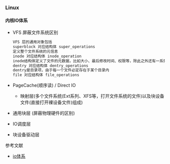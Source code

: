 ### Linux

#### 内核IO体系

- VFS 屏蔽文件系统区别

  ```c
  VFS 层的通用对象包括
  superblock 对应结构体 super_operations 
  定义整个文件系统的元信息
  inode 对应结构体 inode_operation
  inode结构体定义了文件的元数据，比如大小、最后修改时间、权限等，除此之外还有一系列的函数指针
  dentry 对应结构体 dentry_operations
  dentry是目录项，由于每一个文件必定存在于某个目录内
  file 对应结构体 file_operations
  ```

  

- PageCache(顺序读) / Direct IO
  - 映射层(多个文件系统(Ext系列、XFS等，打开文件系统的文件)以及块设备文件(直接打开裸设备文件)组成)

- 通用块层 (屏蔽物理硬件的区别)

- IO调度层

- 块设备驱动层

参考文献

- [io体系](https://zhuanlan.zhihu.com/p/96391501)

